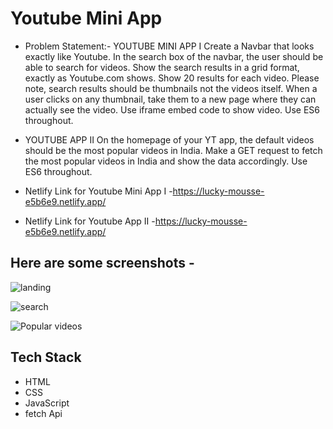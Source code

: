 # Youtube Mini App
* Problem Statement:- 
   YOUTUBE MINI APP I
Create a Navbar that looks exactly like Youtube.
In the search box of the navbar, the user should be able to search for videos.
Show the search results in a grid format, exactly as Youtube.com shows.
Show 20 results for each video.
Please note, search results should be thumbnails not the videos itself.
When a user clicks on any thumbnail, take them to a new page where they can actually see the video. Use iframe embed code to show video. Use ES6 throughout.
* YOUTUBE APP II
On the homepage of your YT app, the default videos should be the most popular videos in India.
Make a GET request to fetch the most popular videos in India and show the data accordingly.
Use ES6 throughout.

* Netlify Link for Youtube Mini App I -https://lucky-mousse-e5b6e9.netlify.app/
* Netlify Link for Youtube App II -https://lucky-mousse-e5b6e9.netlify.app/
## Here are some screenshots -

![landing](https://snipboard.io/6IjYgb.jpg)

![search](https://snipboard.io/yKOa8I.jpg)

![Popular videos](https://snipboard.io/7p6KTY.jpg)

## Tech Stack

* HTML
* CSS
* JavaScript
* fetch Api
